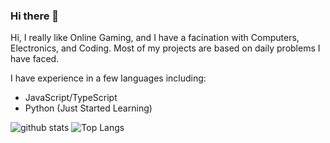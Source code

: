 ### Hi there 👋

Hi,
I really like Online Gaming, and I have a facination with Computers, Electronics, and Coding. Most of my projects are based on daily problems I have faced. 

I have experience in a few languages including:
 - JavaScript/TypeScript
 - Python (Just Started Learning)

![github stats](https://github-readme-stats.vercel.app/api?username=arajanrai&count_private=true&show_icons=true&theme=dark)
![Top Langs](https://github-readme-stats.vercel.app/api/top-langs/?username=cool94amit&layout=compact&langs_count=10)
